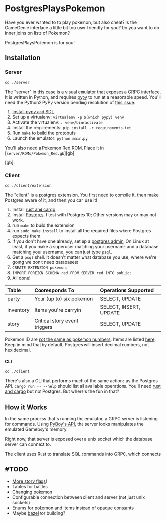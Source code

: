 # PostgresPlaysPokemon

Have you ever wanted to to play pokemon, but also cheat?
Is the GameGenie interface a little bit too user friendly for you? 
Do you want to do inner joins on lists of Pokemon?

PostgresPlaysPokemon is for you!

## Installation

### Server

`cd ./server`

The "server" in this case is a visual emulator that exposes a GRPC interface.
It is written in Python, and requires [pypy][pypy] to run at a reasonable speed.
You'll need the Python2 PyPy version pending resolution of [this issue][numpypy].

1. [Install pypy and SDL][pyboy].
2. Set up a virtualenv: `virtualenv -p $(which pypy) venv`
3. Activate the virtualenv: `. venv/bin/activate`
4. Install the requirements: `pip install -r requirements.txt`
5. Run `make` to build the protobufs
6. Launch the emulator: `python main.py`

You'll also need a Pokemon Red ROM. Place it in [`server/ROMs/Pokemon_Red.gb`][gb]


[pyboy]: https://github.com/Baekalfen/PyBoy#starting-the-emulator
[numpypy]: https://bitbucket.org/pypy/pypy/issues/2930/memoryview-ctypesstructure-does-not
[pypy]: https://pypy.org/download.html
[gb]: 

### Client

`cd ./client/extension`

The "client" is a postgres extension. 
You first need to compile it, then make Postgres aware of it, and then you can use it!

1. Install [rust and cargo][rustup]
2. Install [Postgres][pg]. I test with Postgres 10; Other versions may or may not work.
3. run `make` to build the extension
4. run `sudo make install` to install all the required files where Postgres expects them.
5. If you don't have one already, set up a [postgres admin][pgadmin]. 
On Linux at least, if you make a superuser matching your username and a database matching your username, you can just type `psql`.
6. Get a `psql` shell. It doesn't matter what database you use, where we're going we don't need databases!
7. `CREATE EXTENSION pokemon`;
8. `IMPORT FOREIGN SCHEMA red FROM SERVER red INTO public`;
9. All done! 

| Table     | Cooresponds To                | Operations Supported   |
|:----------|:------------------------------|:-----------------------|
| party     | Your (up to) six pokemon      | SELECT, UPDATE         |
| inventory | Items you're carryin          | SELECT, INSERT, UPDATE |
| story     | Critical story event triggers | SELECT, UPDATE         |

Pokemon ID are [not the same as pokemon numbers][pid]. 
Items are listed [here][items]. 
Keep in mind that by default, Postgres will insert decimal numbers, not hexidecimal.

[rustup]: https://rustup.rs/
[pg]: https://www.postgresql.org/download/
[pgadmin]: https://medium.com/coding-blocks/creating-user-database-and-adding-access-on-postgresql-8bfcd2f4a91e
[pid]: https://bulbapedia.bulbagarden.net/wiki/List_of_Pok%C3%A9mon_by_index_number_(Generation_I)
[items]: https://bulbapedia.bulbagarden.net/wiki/List_of_items_by_index_number_(Generation_I)

#### CLI

`cd ./client`

There's also a CLI that performs much of the same actions as the Postgres API.
`cargo run -- --help` should list all available operations. 
You'll need [rust and cargo][rustup] but not Postgres.
But where's the fun in that?

## How it Works

In the same process that's running the emulator, a GRPC server is listening for commands.
Using [PyBoy's API][papi], the server looks manipulates the emulated Gameboy's memory.

Right now, that server is exposed over a unix socket which the database server can connect to.

The client uses Rust to translate SQL commands into GRPC, which connects 

[papi]: https://github.com/Baekalfen/PyBoy#scriptsbots

## #TODO

* [More story flags][flags]!
* Tables for battles
* Changing pokemon
* Configurable connection between client and server (not just unix sockets)
* Enums for pokemon and items instead of opaque constants
* Maybe [bazel][bazel] for building?

[flags]: https://github.com/pret/pokered/blob/master/constants/event_constants.asm
[bazel]: https://bazel.build


